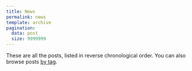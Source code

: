 ```yaml
---
title: News
permalink: news
template: archive
pagination:
  data: post
  size: 9999999
---
```


These are all the posts, listed in reverse chronological order. You can also browse posts <a href="/tagging/">by tag</a>.


